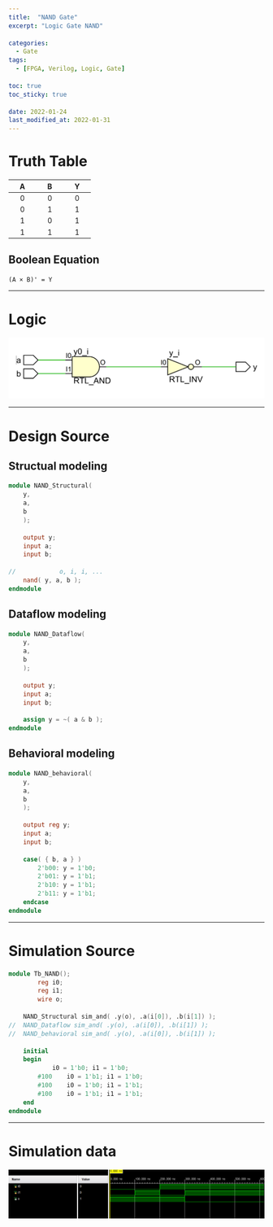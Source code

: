 ```yaml
---
title:  "NAND Gate"
excerpt: "Logic Gate NAND"

categories:
  - Gate
tags:
  - [FPGA, Verilog, Logic, Gate]

toc: true
toc_sticky: true
 
date: 2022-01-24
last_modified_at: 2022-01-31
---
```


# Truth Table

| &nbsp; &nbsp; A &nbsp; &nbsp; | &nbsp; &nbsp; B &nbsp; &nbsp; | &nbsp; &nbsp; Y &nbsp; &nbsp; |
|:---:|:---:|:---:|
|  0  |  0  |  0  |
|  0  |  1  |  1  |
|  1  |  0  |  1  |
|  1  |  1  |  1  |

## Boolean Equation

	(A × B)' = Y

---

# Logic

![NAND](/images/2022-01-24-NAND_GATE/gate.png)

---

# Design Source

## Structual modeling

```verilog
module NAND_Structural(
	y,
	a,
	b
	);
     
	output y;
	input a;
	input b;

//            o, i, i, ...
	nand( y, a, b );
endmodule
```

## Dataflow modeling

```verilog
module NAND_Dataflow(
	y,
	a,
	b
	);
     
	output y;
	input a;
	input b;

	assign y = ~( a & b );
endmodule
```

## Behavioral modeling

```verilog
module NAND_behavioral(
	y,
	a,
	b
	);
     
	output reg y;
	input a;
	input b;

	case( { b, a } )
		2'b00: y = 1'b0;
		2'b01: y = 1'b1;
		2'b10: y = 1'b1;
		2'b11: y = 1'b1;
	endcase
endmodule
```
---

# Simulation Source

```verilog
module Tb_NAND();
     	reg i0;
        reg i1;
     	wire o;

	NAND_Structural sim_and( .y(o), .a(i[0]), .b(i[1]) );
//	NAND_Dataflow sim_and( .y(o), .a(i[0]), .b(i[1]) );
//	NAND_behavioral sim_and( .y(o), .a(i[0]), .b(i[1]) );

	initial
	begin
			i0 = 1'b0; i1 = 1'b0;
		#100	i0 = 1'b1; i1 = 1'b0;
		#100 	i0 = 1'b0; i1 = 1'b1;
		#100 	i0 = 1'b1; i1 = 1'b1;
	end
endmodule
```
---

# Simulation data

![Tb_NAND](/images/2022-01-24-NAND_GATE/tb.png)
